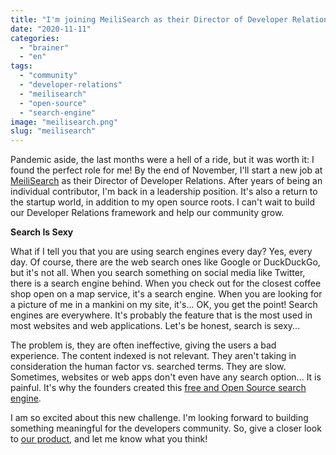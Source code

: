 ```yaml
---
title: "I'm joining MeiliSearch as their Director of Developer Relations"
date: "2020-11-11"
categories: 
  - "brainer"
  - "en"
tags: 
  - "community"
  - "developer-relations"
  - "meilisearch"
  - "open-source"
  - "search-engine"
image: "meilisearch.png"
slug: "meilisearch"
---
```


Pandemic aside, the last months were a hell of a ride, but it was worth it: I found the perfect role for me! By the end of November, I'll start a new job at [MeiliSearch](https://www.meilisearch.com/) as their Director of Developer Relations. After years of being an individual contributor, I'm back in a leadership position. It's also a return to the startup world, in addition to my open source roots. I can't wait to build our Developer Relations framework and help our community grow.

**Search Is Sexy**

What if I tell you that you are using search engines every day? Yes, every day. Of course, there are the web search ones like Google or DuckDuckGo, but it's not all. When you search something on social media like Twitter, there is a search engine behind. When you check out for the closest coffee shop open on a map service, it's a search engine. When you are looking for a picture of me in a mankini on my site, it's... OK, you get the point! Search engines are everywhere. It's probably the feature that is the most used in most websites and web applications. Let's be honest, search is sexy...

The problem is, they are often ineffective, giving the users a bad experience. The content indexed is not relevant. They aren't taking in consideration the human factor vs. searched terms. They are slow. Sometimes, websites or web apps don't even have any search option... It is painful. It's why the founders created this [free and Open Source search engine](https://github.com/meilisearch/MeiliSearch).

I am so excited about this new challenge. I'm looking forward to building something meaningful for the developers community. So, give a closer look to [our product](https://github.com/meilisearch/MeiliSearch), and let me know what you think!
